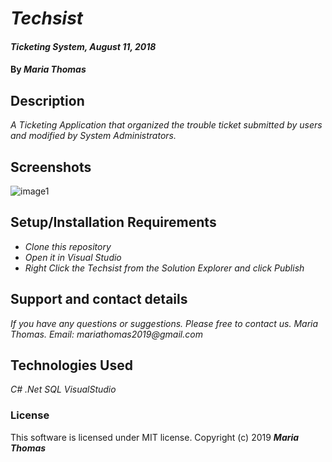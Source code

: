 # _Techsist_
#### _Ticketing System, August 11, 2018_
#### By _**Maria Thomas**_
## Description
_A Ticketing Application that organized the trouble ticket submitted
by users and modified by System Administrators._
## Screenshots
![image1](https://github.com/mlrthomas/blob/master/Techsist/screen1.png)
## Setup/Installation Requirements
* _Clone this repository_
* _Open it in Visual Studio_
* _Right Click the Techsist from the Solution Explorer and click
Publish_
## Support and contact details
_If you have any questions or suggestions. Please free to contact us._
_Maria Thomas. Email: mariathomas2019@gmail.com_
## Technologies Used
_C#_
_.Net_
_SQL_
_VisualStudio_
### License
This software is licensed under MIT license.
Copyright (c) 2019 **_Maria Thomas_**
